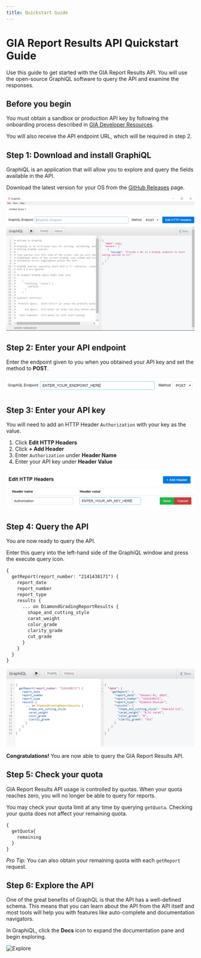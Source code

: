 ```yaml
---
title: Quickstart Guide
---
```


# GIA Report Results API Quickstart Guide

Use this guide to get started with the GIA Report Results API. You will use the open-source GraphiQL software to query the API and examine the responses.

## Before you begin

You must obtain a sandbox or production API key by following the onboarding process described in [GIA Developer Resources](https://gia.edu).

You will also receive the API endpoint URL, which will be required in step 2.

## Step 1: Download and install GraphiQL

GraphiQL is an application that will allow you to explore and query the fields available in the API.

Download the latest version for your OS from the [GitHub Releases](https://github.com/skevy/graphiql-app/releases) page.

![GraphiQL](graphiql.png)

## Step 2: Enter your API endpoint

Enter the endpoint given to you when you obtained your API key and set the method to __POST__.

![Endpoint](endpoint.png)

## Step 3: Enter your API key

You will need to add an HTTP Header `Authorization` with your key as the value.

1. Click __Edit HTTP Headers__
2. Click __+ Add Header__
3. Enter `Authorization` under __Header Name__
4. Enter your API key under __Header Value__

![Header](header.png)

## Step 4: Query the API

You are now ready to query the API. 

Enter this query into the left-hand side of the GraphiQL window and press the execute query icon.

```
{
  getReport(report_number: "2141438171") {
    report_date
    report_number
    report_type
    results {
      ... on DiamondGradingReportResults {
        shape_and_cutting_style
        carat_weight
        color_grade
        clarity_grade
        cut_grade
      }
    }
  }
}
```

![Query](query.png)

__Congratulations!__ You are now able to query the GIA Report Results API.

## Step 5: Check your quota

GIA Report Results API usage is controlled by quotas. When your quota reaches zero, you will no longer be able to query for reports.

You may check your quota limit at any time by querying `getQuota`. Checking your quota does not affect your remaining quota.

```
{
  getQuota{
    remaining
  }
}
```

_Pro Tip:_ You can also obtain your remaining quota with each `getReport` request.

## Step 6: Explore the API

One of the great benefits of GraphQL is that the API has a well-defined schema. This means that you can learn about the API from the API itself and most tools will help you with features like auto-complete and documentation navigators.

In GraphiQL, click the __Docs__ icon to expand the documentation pane and begin exploring.

![Explore](explore.gif)



